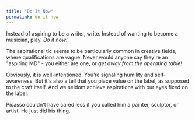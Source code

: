 ```yaml
---
title: "Do It Now"
permalink: do-it-now
---
```


Instead of aspiring to be a writer, write. Instead of wanting to become a musician, play. *Do it now!*

The aspirational tic seems to be particularly common in creative fields, where qualifications are vague. Never would anyone say they're an "aspiring MD" - you either are one, or *get away from the operating table!*

Obviously, it is well-intentioned. You’re signaling humility and self-awareness. But it's also a tell that you place value on the label, as supposed to the craft itself. And we seldom achieve aspirations with our eyes fixed on the label.

Picasso couldn't have cared less if you called him a painter, sculptor, or artist. He just did his thing.
